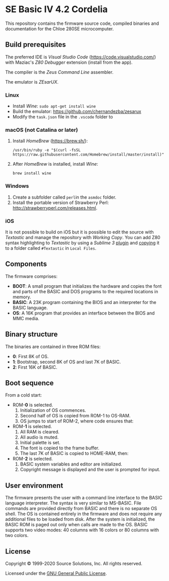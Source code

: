 # SE Basic IV 4.2 Cordelia

This repository contains the firmware source code, compiled binaries and documentation for the Chloe 280SE microcomputer.

## Build prerequisites

The preferred IDE is _Visual Studio Code_ (https://code.visualstudio.com/) with Maziac's _Z80 Debugger_ extension (install from the app).

The compiler is the _Zeus Command Line_ assembler.

The emulator is _ZEsarUX_.

### Linux

* Install _Wine_: `sudo apt-get install wine`
* Build the emulator: https://github.com/chernandezba/zesarux
* Modify the `task.json` file in the `.vscode` folder to 

### macOS (not Catalina or later)

1. Install _HomeBrew_ (https://brew.sh/):

   `/usr/bin/ruby -e "$(curl -fsSL https://raw.githubusercontent.com/Homebrew/install/master/install)"`

2. After _HomeBrew_ is installed, install _Wine_:

   `brew install wine`

### Windows

1. Create a subfolder called `perl`in the `asmdoc` folder.
2. Install the portable version of Strawberry Perl: http://strawberryperl.com/releases.html.

### iOS

It is not possible to build on iOS but it is possible to edit the source with _Textastic_ and manage the repository with _Working Copy_.
You can add Z80 syntax highlighting to _Textastic_ by using a _Sublime 3_ [plugin](https://github.com/psbhlw/sublime-text-z80asm) and [copying](https://www.textasticapp.com/v7/manual/managing_files/local_files_icloud.html) it to a folder called  `#Textastic` in  `Local Files`.

## Components

The firmware comprises:

* __BOOT__: A small program that initializes the hardware and copies the font and parts of the BASIC and DOS programs to the required locations in memory.
* __BASIC__: A 23K program containing the BIOS and an interpreter for the BASIC language.
* __OS__: A 16K program that provides an interface between the BIOS and MMC media.

## Binary structure

The binaries are contained in three ROM files:

* __0__: First 8K of OS.
* __1__: Bootstrap, second 8K of OS and last 7K of BASIC.
* __2__: First 16K of BASIC.

## Boot sequence

From a cold start:

* ROM-__0__ is selected.
  1. Initialization of OS commences.
  2. Second half of OS is copied from ROM-1 to OS-RAM.
  3. OS jumps to start of ROM-2, where code ensures that:
* ROM-__1__ is selected.
  1. All RAM is cleared.
  2. All audio is muted.
  3. Initial palette is set.
  4. The font is copied to the frame buffer.
  5. The last 7K of BASIC is copied to HOME-RAM, then:
* ROM-__2__ is selected.
  1. BASIC system variables and editor are initialized.
  2. Copyright message is displayed and the user is prompted for input.

## User environment

The firmware presents the user with a command line interface to the BASIC language interpreter. The syntax is very similar to MS-BASIC. File commands are provided directly from BASIC and there is no separate OS shell. The OS is contained entirely in the firmware and does not require any additional files to be loaded from disk. After the system is initialized, the BASIC ROM is paged out only when calls are made to the OS. BASIC supports two video modes: 40 columns with 16 colors or 80 columns with two colors.

## License

Copyright &copy; 1999-2020 Source Solutions, Inc. All rights reserved.

Licensed under the [GNU General Public License](LICENSE).
